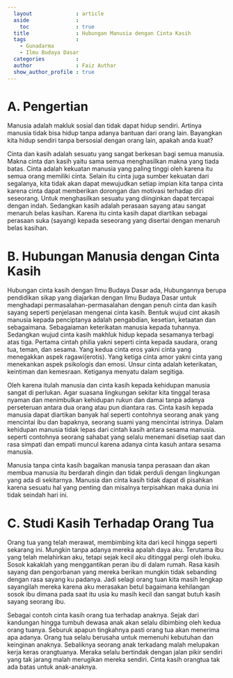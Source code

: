 ```yaml
---
  layout              : article
  aside               :
    toc               : true
  title               : Hubungan Manusia dengan Cinta Kasih
  tags                : 
    - Gunadarma
    - Ilmu Budaya Dasar
  categories          : 
  author              : Faiz Authar
  show_author_profile : true
---
```

# A. Pengertian 
Manusia adalah makluk sosial dan tidak dapat hidup sendiri.
Artinya manusia tidak bisa hidup tanpa adanya bantuan dari orang lain.
Bayangkan kita hidup sendiri tanpa bersosial dengan orang lain, apakah anda kuat?

Cinta dan kasih adalah sesuatu yang sangat berkesan bagi semua manusia.
Makna cinta dan kasih yaitu sama semua menghasilkan makna yang tiada batas.
Cinta adalah kekuatan manusia yang paling tinggi oleh karena itu semua orang memiliki cinta.
Selain itu cinta juga sumber kekuatan dari segalanya, kita tidak akan dapat mewujudkan setiap impian kita tanpa cinta karena cinta dapat memberikan dorongan dan motivasi terhadap diri seseorang.
Untuk menghasilkan sesuatu yang diinginkan dapat tercapai dengan indah.
Sedangkan kasih adalah perasaan sayang atau sangat menaruh belas kasihan.
Karena itu cinta kasih dapat diartikan sebagai perasaan suka (sayang) kepada seseorang yang disertai dengan menaruh belas kasihan.

# B. Hubungan Manusia dengan Cinta Kasih
Hubungan cinta kasih dengan Ilmu Budaya Dasar ada, Hubungannya berupa pendidikan sikap yang diajarkan dengan Ilmu Budaya Dasar untuk menghadapi permasalahan-permasalahan dengan penuh cinta dan kasih sayang seperti penjelasan mengenai cinta kasih.
Bentuk wujud cint akasih manusia kepada penciptanya adalah pengabdian, kesetian, ketaatan dan sebagaimana.
Sebagaiaman keterikatan manusia kepada tuhannya.
Sedangkan wujud cinta kasih makhluk hidup kepada sesamanya terbagi atas tiga.
Pertama cintah philia yakni seperti cinta kepada saudara, orang tua, teman, dan sesama.
Yang kedua cinta eros yakni cinta yang menegakkan aspek ragawi(erotis).
Yang ketiga cinta amor yakni cinta yang menekankan aspek psikologis dan emosi.
Unsur cinta adalah keterikatan, keintiman dan kemesraan.
Ketiganya menyatu dalam segitiga.

Oleh karena itulah manusia dan cinta kasih kepada kehidupan manusia sangat di perlukan.
Agar suasana lingkungan sekitar kita tinggal terasa nyaman dan menimbulkan kehidupan rukun dan damai tanpa adanya perseteruan antara dua orang atau pun diantara ras.
Cinta kasih kepada manusia dapat diartikan banyak hal seperti contohnya seorang anak yang mencintai ibu dan bapaknya, seorang suami yang mencintai istrinya.
Dalam kehidupan manusia tidak lepas dari cintah kasih antara sesama manusia.
seperti contohnya seorang sahabat yang selalu menemani disetiap saat dan rasa simpati dan empati muncul karena adanya cinta kasuh antara sesama manusia.

Manusia tanpa cinta kasih bagaikan manusia tanpa perasaan dan akan membua manusia itu berdarah dingin dan tidak perduli dengan lingkungan yang ada di sekitarnya.
Manusia dan cinta kasih tidak dapat di pisahkan karena sesuatu hal yang penting dan misalnya terpisahkan maka dunia ini tidak seindah hari ini.

# C. Studi Kasih Terhadap Orang Tua
Orang tua yang telah merawat, membimbing kita dari kecil hingga seperti sekarang ini. Mungkin tanpa adanya mereka apalah daya aku. Terutama ibu yang telah melahirkan aku, tetapi sejak kecil aku ditinggal pergi oleh ibuku. Sosok kakaklah yang menggantikan peran ibu di dalam rumah. Rasa kasih sayang dan pengorbanan  yang mereka berikan mungkin tidak sebanding dengan rasa sayang ku padanya. Jadi selagi orang tuan kita masih lengkap sayangilah mereka karena aku merasakan betul bagaimana kehilangan sosok ibu dimana pada saat itu usia ku masih kecil dan sangat butuh kasih sayang seorang ibu.

Sebagai contoh cinta kasih orang tua terhadap anaknya.
Sejak dari kandungan hingga tumbuh dewasa anak akan selalu dibimbing oleh kedua orang tuanya.
Seburuk apapun tingkahnya pasti orang tua akan menerima apa adanya.
Orang tua selalu berusaha untuk memenuhi kebutuhan dan keinginan anaknya.
Sebaliknya seorang anak terkadang malah melupakan kerja keras orangtuanya. Meraka selalu bertindak dengan jalan pikir sendiri yang tak jarang malah merugikan mereka sendiri.
Cinta kasih orangtua tak ada batas untuk anak-anaknya.
